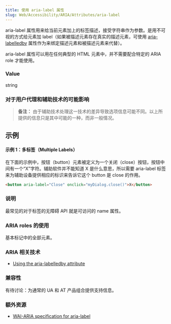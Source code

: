 ```yaml
---
title: 使用 aria-label 属性
slug: Web/Accessibility/ARIA/Attributes/aria-label
---
```


aria-label 属性用来给当前元素加上的标签描述，接受字符串作为参数。是用不可视的方式给元素加 label（如果被描述元素存在真实的描述元素，可使用 [aria-labelledby](/zh-CN/Accessibility/ARIA/ARIA_Techniques/Using_the_aria-labelledby_attribute) 属性作为来绑定描述元素和被描述元素来代替）。

aria-label 属性可以用在任何典型的 HTML 元素中，并不需要配合特定的 ARIA role 才能使用。

### Value

string

### 对于用户代理和辅助技术的可能影响

> **备注：** 由于辅助技术处理这一技术的差异导致选项信息可能不同。以上所提供的信息只是其中可能的一种，而非一般情况。

## 示例

#### 示例 1：多标签（Multiple Labels）

在下面的示例中，按钮（button）元素被定义为一个关闭（close）按钮，按钮中间有一个“X”字符。辅助软件并不能知道 X 是什么意思，所以需要 aria-label 标签来为辅助设备提供相应的标识来告诉它这个 button 是 close 的作用。

```html
<button aria-label="Close" onclick="myDialog.close()">X</button>
```

### 说明

最常见的对于标签的无障碍 API 就是可访问的 name 属性。

### ARIA roles 的使用

基本标记中的全部元素。

### ARIA 相关技术

- [Using the aria-labelledby attribute](/zh-CN/Accessibility/ARIA/ARIA_Techniques/Using_the_aria-labelledby_attribute)

### 兼容性

有待讨论：为通常的 UA 和 AT 产品组合提供支持信息。

### 额外资源

- [WAI-ARIA specification for aria-label](https://www.w3.org/TR/wai-aria/states_and_properties#aria-label)

